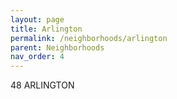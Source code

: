 ```yaml
---
layout: page
title: Arlington
permalink: /neighborhoods/arlington
parent: Neighborhoods
nav_order: 4
---
```


48 ARLINGTON